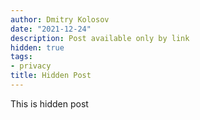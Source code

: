 ```yaml
---
author: Dmitry Kolosov
date: "2021-12-24"
description: Post available only by link
hidden: true
tags:
- privacy
title: Hidden Post
---
```


This is hidden post